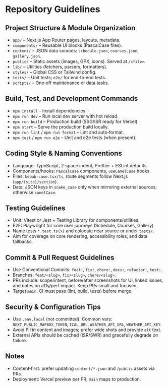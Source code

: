 # Repository Guidelines

## Project Structure & Module Organization
- `app/` – Next.js App Router pages, layouts, metadata.
- `components/` – Reusable UI blocks (PascalCase files).
- `content/` – JSON data sources: `schedule.json`, `courses.json`, `gallery.json`.
- `public/` – Static assets (images, GPX, icons). Served at `/<file>`.
- `lib/` – Utilities (fetchers, parsers, formatters).
- `styles/` – Global CSS or Tailwind config.
- `tests/` – Unit tests; `e2e/` for end‑to‑end tests.
- `scripts/` – One‑off maintenance or data tasks.

## Build, Test, and Development Commands
- `npm install` – Install dependencies.
- `npm run dev` – Run local dev server with hot reload.
- `npm run build` – Production build (SSG/ISR ready for Vercel).
- `npm start` – Serve the production build locally.
- `npm run lint` / `npm run format` – Lint and auto‑format.
- `npm test` / `npm run e2e` – Unit and e2e tests (when present).

## Coding Style & Naming Conventions
- Language: TypeScript, 2‑space indent, Prettier + ESLint defaults.
- Components/hooks: `PascalCase` components, `useCamelCase` hooks.
- Files: `kebab-case.tsx/ts`, route segments follow Next.js (`app/(site)/section`).
- Data: JSON keys in `snake_case` only when mirroring external sources; otherwise `camelCase`.

## Testing Guidelines
- Unit: Vitest or Jest + Testing Library for components/utilities.
- E2E: Playwright for core user journeys (Schedule, Courses, Gallery).
- Name tests `*.test.ts(x)` and colocate near source or under `tests/`.
- Aim for coverage on core rendering, accessibility roles, and data fallbacks.

## Commit & Pull Request Guidelines
- Use Conventional Commits: `feat:`, `fix:`, `chore:`, `docs:`, `refactor:`, `test:`.
- Branches: `feat/<slug>`, `fix/<slug>`, `chore/<slug>`.
- PRs include: scope/intent, before/after screenshots for UI, linked issues, and notes on a11y/perf impact. Keep PRs small and focused.
- Target `main`. CI must pass (lint, build, tests) before merge.

## Security & Configuration Tips
- Use `.env.local` (not committed). Common vars: `NEXT_PUBLIC_MAPBOX_TOKEN`, `ICAL_URL`, `WEATHER_API_URL`, `WEATHER_API_KEY`.
- Avoid PII in content and images; prefer wide shots and provide `alt` text.
- External APIs should be cached (ISR/SWR) and gracefully degrade on failure.

## Notes
- Content‑first: prefer updating `content/*.json` and `/public` assets via PRs.
- Deployment: Vercel preview per PR; `main` maps to production.
